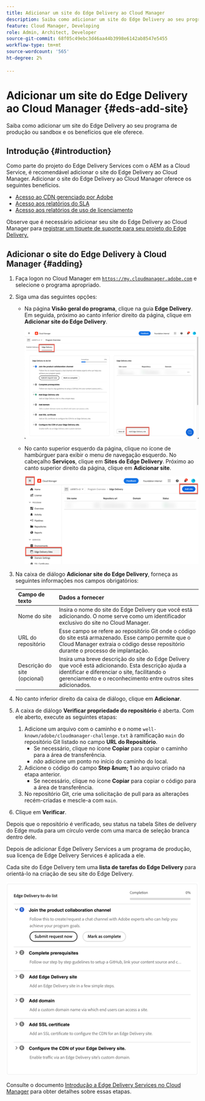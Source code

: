 ```yaml
---
title: Adicionar um site do Edge Delivery ao Cloud Manager
description: Saiba como adicionar um site do Edge Delivery ao seu programa de produção ou sandbox e os benefícios que ele oferece.
feature: Cloud Manager, Developing
role: Admin, Architect, Developer
source-git-commit: 68f05c49ebc3d46aa44b3998e6142ab8547e5455
workflow-type: tm+mt
source-wordcount: '565'
ht-degree: 2%

---
```



# Adicionar um site do Edge Delivery ao Cloud Manager {#eds-add-site}

Saiba como adicionar um site do Edge Delivery ao seu programa de produção ou sandbox e os benefícios que ele oferece.

## Introdução {#introduction}

Como parte do projeto do Edge Delivery Services com o AEM as a Cloud Service, é recomendável adicionar o site do Edge Delivery ao Cloud Manager. Adicionar o site do Edge Delivery ao Cloud Manager oferece os seguintes benefícios.

* [Acesso ao CDN gerenciado por Adobe](/help/implementing/cloud-manager/cdn-configurations/add-cdn-config.md)
* [Acesso aos relatórios do SLA](/help/implementing/cloud-manager/sla-reporting.md)
* [Acesso aos relatórios de uso de licenciamento](/help/implementing/cloud-manager/license-dashboard.md)

Observe que é necessário adicionar seu site do Edge Delivery ao Cloud Manager para [registrar um tíquete de suporte para seu projeto do Edge Delivery.](/help/edge/overview.md##support-ticket)

## Adicionar o site do Edge Delivery à Cloud Manager {#adding}

1. Faça logon no Cloud Manager em [`https://my.cloudmanager.adobe.com`](https://my.cloudmanager.adobe.com/) e selecione o programa apropriado.
1. Siga uma das seguintes opções:
   * Na página **Visão geral do programa**, clique na guia **Edge Delivery**. Em seguida, próximo ao canto inferior direito da página, clique em **Adicionar site do Edge Delivery**.

     ![Adicionar site do Edge Delivery na guia Edge Delivery](/help/implementing/cloud-manager/assets/cm-eds-add1.png)

   * No canto superior esquerdo da página, clique no ícone de hambúrguer para exibir o menu de navegação esquerdo. No cabeçalho **Serviços**, clique em **Sites do Edge Delivery**. Próximo ao canto superior direito da página, clique em **Adicionar site**.

     ![Adicionar site do Edge Delivery pelo botão Sites do Edge Delivery](/help/implementing/cloud-manager/assets/cm-eds-add2.png)

1. Na caixa de diálogo **Adicionar site do Edge Delivery**, forneça as seguintes informações nos campos obrigatórios:

   | Campo de texto | Dados a fornecer |
   | --- | --- |
   | Nome do site | Insira o nome do site do Edge Delivery que você está adicionando. O nome serve como um identificador exclusivo do site no Cloud Manager. |
   | URL do repositório | Esse campo se refere ao repositório Git onde o código do site está armazenado. Esse campo permite que o Cloud Manager extraia o código desse repositório durante o processo de implantação. |
   | Descrição do site (opcional) | Insira uma breve descrição do site do Edge Delivery que você está adicionando. Esta descrição ajuda a identificar e diferenciar o site, facilitando o gerenciamento e o reconhecimento entre outros sites adicionados. |

1. No canto inferior direito da caixa de diálogo, clique em **Adicionar**.

1. A caixa de diálogo **Verificar propriedade do repositório** é aberta. Com ele aberto, execute as seguintes etapas:

   1. Adicione um arquivo com o caminho e o nome `well-known/adobe/cloudmanager-challenge.txt` à ramificação `main` do repositório Git listado no campo **URL do Repositório**.
      * Se necessário, clique no ícone **Copiar** para copiar o caminho para a área de transferência.
      * *não* adicione um ponto no início do caminho do local.
   1. Adicione o código do campo **Step &amp;num; 1** ao arquivo criado na etapa anterior.
      * Se necessário, clique no ícone **Copiar** para copiar o código para a área de transferência.
   1. No repositório Git, crie uma solicitação de pull para as alterações recém-criadas e mescle-a com `main`.

1. Clique em **Verificar**.

Depois que o repositório é verificado, seu status na tabela Sites de delivery do Edge muda para um círculo verde com uma marca de seleção branca dentro dele.

Depois de adicionar Edge Delivery Services a um programa de produção, sua licença de Edge Delivery Services é aplicada a ele.

Cada site do Edge Delivery tem uma **lista de tarefas do Edge Delivery** para orientá-lo na criação de seu site do Edge Delivery.

![aplicativo de tarefa do Edge Delivery](/help/implementing/cloud-manager/assets/edge-delivery-to-do-ist.png)

Consulte o documento [Introdução a Edge Delivery Services no Cloud Manager](/help/implementing/cloud-manager/edge-delivery/introduction-to-edge-delivery-services.md#ed-todo-list) para obter detalhes sobre essas etapas.

